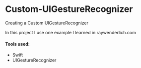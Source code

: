 # Custom-UIGestureRecognizer
Creating a Custom UIGestureRecognizer

In this project I use one example I learned in raywenderlich.com

#### Tools used:

- Swift
- UIGestureRecognizer
